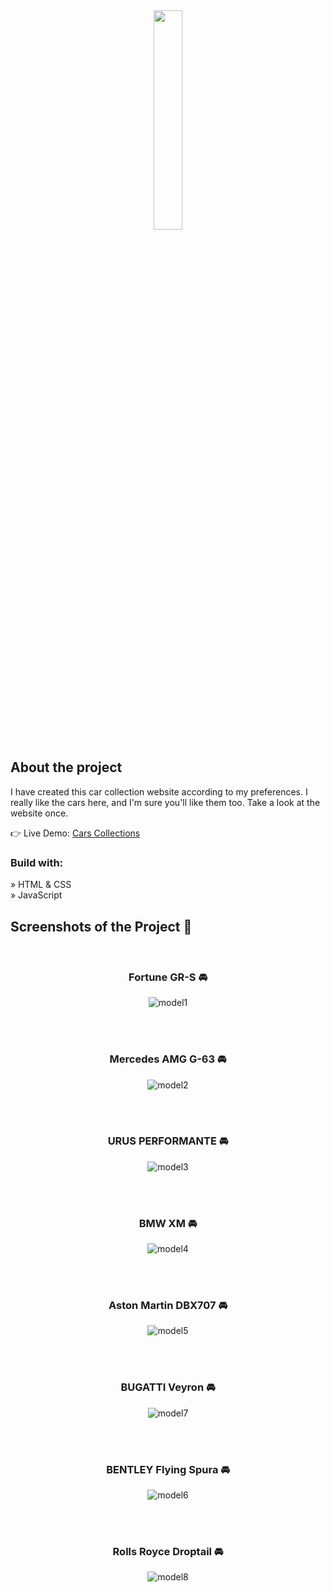 <div align='center'><img style="width:30%" src='https://github.com/Aashishh1/Car-Collections/assets/118424908/d4b2c9ce-9035-43d0-8c82-7775cf0cdbbe'/></div>

<h2>About the project</h2>

<p>I have created this car collection website according to my preferences. I really like the cars here, and I'm sure you'll like them too. Take a look at the website once. </p>

👉 Live Demo: <a href='https://cars-collections.netlify.app/'>Cars Collections</a>

<h3>Build with:</h3>

» HTML & CSS <br>
» JavaScript 
<br>

<h2>Screenshots of the Project 📸</h2>
<br>
<h3 align='center'>Fortune GR-S 🚘</h3>

<div align='center'>
  
![model1](https://github.com/Aashishh1/Car-Collections/assets/118424908/13695b21-47aa-48de-9c1a-11ba5933e2ab)

</div>

<br><br>

<h3 align='center'>Mercedes AMG G-63 🚘</h3>

<div align='center'>
  
![model2](https://github.com/Aashishh1/Car-Collections/assets/118424908/22cf8305-f443-48bb-9e6f-4026c1d1c0bd)

</div>

<br><br>

<h3 align='center'>URUS PERFORMANTE 🚘</h3>

<div align='center'>
  
![model3](https://github.com/Aashishh1/Car-Collections/assets/118424908/39e9aac0-28a9-43ff-9db1-86c62fd3249a)

</div>

<br><br>

<h3 align='center'>BMW XM 🚘</h3>

<div align='center'>
  
![model4](https://github.com/Aashishh1/Car-Collections/assets/118424908/77f5b93d-40bf-480a-8cf4-57e6cbb4ab3d)


</div>

<br><br>

<h3 align='center'>Aston Martin DBX707 🚘</h3>

<div align='center'>
  
  ![model5](https://github.com/Aashishh1/Car-Collections/assets/118424908/1bb2ea11-577d-4b81-abc8-85c2def924a4)


</div>

<br><br>

<h3 align='center'>BUGATTI Veyron 🚘</h3>

<div align='center'>
  
![model7](https://github.com/Aashishh1/Car-Collections/assets/118424908/f2b608a6-e241-4722-af7e-e19a73c4aaa2)

</div>

<br><br>

<h3 align='center'> BENTLEY Flying Spura 🚘</h3>

<div align='center'>
  
![model6](https://github.com/Aashishh1/Car-Collections/assets/118424908/61d1a982-49c3-457f-9a10-bd05fb492d4d)

</div>

<br><br>

<h3 align='center'>Rolls Royce Droptail 🚘</h3>

<div align='center'>
   
![model8](https://github.com/Aashishh1/Car-Collections/assets/118424908/b463d266-09f1-45c7-b127-4abd02b1c4e3)

</div>
